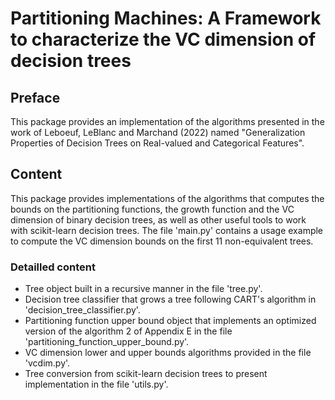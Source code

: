 # Partitioning Machines: A Framework to characterize the VC dimension of decision trees

## Preface
This package provides an implementation of the algorithms presented in the work of Leboeuf, LeBlanc and Marchand (2022) named "Generalization Properties of Decision Trees on Real-valued and Categorical Features".

## Content
This package provides implementations of the algorithms that computes the bounds on the partitioning functions, the growth function and the VC dimension of binary decision trees, as well as other useful tools to work with scikit-learn decision trees.
The file 'main.py' contains a usage example to compute the VC dimension bounds on the first 11 non-equivalent trees.

### Detailled content
- Tree object built in a recursive manner in the file 'tree.py'.
- Decision tree classifier that grows a tree following CART's algorithm in 'decision_tree_classifier.py'.
- Partitioning function upper bound object that implements an optimized version of the algorithm 2 of Appendix E in the file 'partitioning_function_upper_bound.py'.
- VC dimension lower and upper bounds algorithms provided in the file 'vcdim.py'.
- Tree conversion from scikit-learn decision trees to present implementation in the file 'utils.py'.
